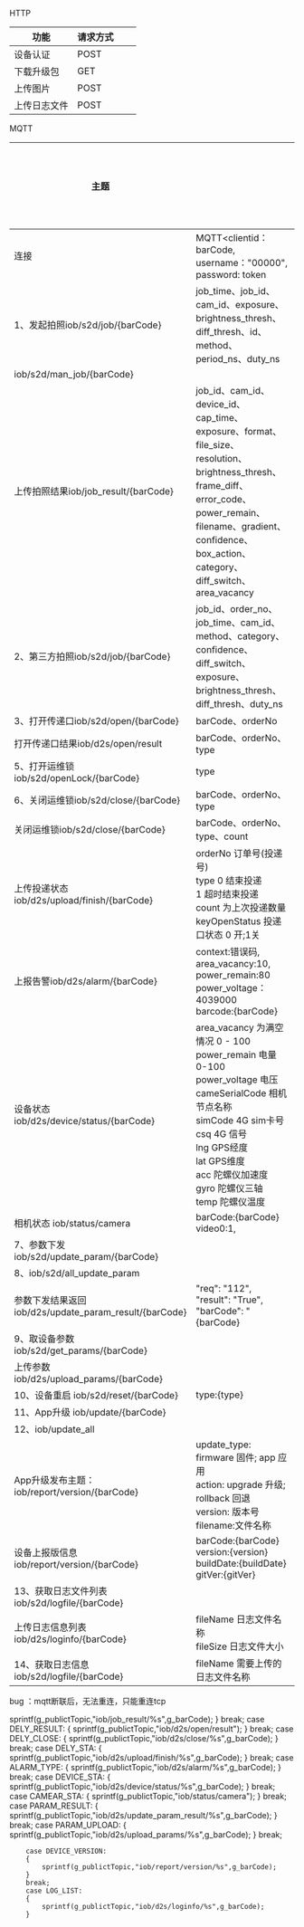 HTTP

| 功能         | 请求方式 |      |      |
| ------------ | -------- | ---- | ---- |
| 设备认证     | POST     |      |      |
| 下载升级包   | GET      |      |      |
| 上传图片     | POST     |      |      |
| 上传日志文件 | POST     |      |      |



MQTT

| 主题                                                  |                                                              | 服务端/客户端 |
| ----------------------------------------------------- | ------------------------------------------------------------ | ------------- |
| 连接                                                  | MQTT<clientid：barCode, username："00000",  password: token  | C             |
| 1、发起拍照iob/s2d/job/{barCode}                      | job_time、job_id、cam_id、exposure、brightness_thresh、diff_thresh、id、method、period_ns、duty_ns | S             |
| iob/s2d/man_job/{barCode}                             |                                                              | S             |
| 上传拍照结果iob/job_result/{barCode}                  | job_id、cam_id、device_id、cap_time、exposure、format、file_size、resolution、brightness_thresh、frame_diff、error_code、power_remain、filename、gradient、confidence、box_action、category、diff_switch、area_vacancy | C             |
| 2、第三方拍照iob/s2d/job/{barCode}                    | job_id、order_no、job_time、cam_id、method、category、confidence、diff_switch、exposure、brightness_thresh、diff_thresh、duty_ns | S             |
| 3、打开传递口iob/s2d/open/{barCode}                   | barCode、orderNo                                             | S             |
| 打开传递口结果iob/d2s/open/result                     | barCode、orderNo、type                                       | C             |
| 5、打开运维锁iob/s2d/openLock/{barCode}               | type                                                         | S             |
| 6、关闭运维锁iob/s2d/close/{barCode}                  | barCode、orderNo、type                                       | S             |
| 关闭运维锁iob/s2d/close/{barCode}                     | barCode、orderNo、type、count                                | C             |
| 上传投递状态iob/d2s/upload/finish/{barCode}           | orderNo 订单号(投递号)<br/>type 0 结束投递<br/>1 超时结束投递<br/>count 为上次投递数量<br/>keyOpenStatus 投递⼝状态 0 开;1关 | C             |
| 上报告警iob/d2s/alarm/{barCode}                       | context:错误码,<br/>area_vacancy:10,<br/>power_remain:80<br/>power_voltage： 4039000<br/>barcode:{barCode} | C             |
| 设备状态iob/d2s/device/status/{barCode}               | area_vacancy 为满空情况 0 - 100<br/>power_remain 电量  0-100<br/>power_voltage 电压<br/>cameSerialCode 相机节点名称<br/>simCode  4G sim卡号<br/>csq  4G 信号<br/>lng GPS经度<br/>lat GPS维度<br/>acc 陀螺仪加速度<br/>gyro  陀螺仪三轴<br/>temp 陀螺仪温度 | C             |
| 相机状态 iob/status/camera                            | barCode:{barCode}<br/>video0:1,<br/>                         | C             |
| 7、参数下发iob/s2d/update_param/{barCode}             |                                                              | S             |
| 8、iob/s2d/all_update_param                           |                                                              | S             |
| 参数下发结果返回iob/d2s/update_param_result/{barCode} | "req": "112",<br/>"result": "True",<br/>"barCode": "{barCode} | C             |
| 9、取设备参数iob/s2d/get_params/{barCode}             |                                                              | S             |
| 上传参数iob/d2s/upload_params/{barCode}               |                                                              | C             |
| 10、设备重启 iob/s2d/reset/{barCode}                  | type:{type}                                                  | S             |
| 11、App升级  iob/update/{barCode}                     |                                                              | S             |
| 12、iob/update_all                                    |                                                              | S             |
| App升级发布主题： iob/report/version/{barCode}        | update_type: firmware 固件; app 应⽤<br/>action: upgrade 升级; rollback 回退<br/>version: 版本号<br/>filename:⽂件名称 | C             |
| 设备上报版信息  iob/report/version/{barCode}          | barCode:{barCode}<br/>version:{version}<br/>buildDate:{buildDate}<br/>gitVer:{gitVer} | C             |
| 13、获取日志文件列表iob/s2d/logfile/{barCode}         |                                                              | S             |
| 上传日志信息列表iob/d2s/loginfo/{barCode}             | fileName ⽇志⽂件名称<br/>fileSize ⽇志⽂件⼤⼩              | C             |
| 14、获取日志信息 iob/s2d/logfile/{barCode}            | fileName 需要上传的⽇志⽂件名称                              | S             |



bug ：mqtt断联后，无法重连，只能重连tcp

sprintf(g_publictTopic,"iob/job_result/%s",g_barCode);
		}
		break;
		case DELY_RESULT:
		{
			sprintf(g_publictTopic,"iob/d2s/open/result");
		}
		break;
		case DELY_CLOSE:
		{
			sprintf(g_publictTopic,"iob/d2s/close/%s",g_barCode);
		}
		break;
		case DELY_STA:
		{
			sprintf(g_publictTopic,"iob/d2s/upload/finish/%s",g_barCode);
		}
		break;
		case ALARM_TYPE:
		{
			sprintf(g_publictTopic,"iob/d2s/alarm/%s",g_barCode);
		}
		break;
		case DEVICE_STA:
		{
			sprintf(g_publictTopic,"iob/d2s/device/status/%s",g_barCode);
		}
		break;
		case CAMEAR_STA:
		{
			sprintf(g_publictTopic,"iob/status/camera");
		}
		break;
		case PARAM_RESULT:
		{
			sprintf(g_publictTopic,"iob/d2s/update_param_result/%s",g_barCode);
		}
		break;
		case PARAM_UPLOAD:
		{
			sprintf(g_publictTopic,"iob/d2s/upload_params/%s",g_barCode);
		}
		break;
		

		case DEVICE_VERSION:
		{
			sprintf(g_publictTopic,"iob/report/version/%s",g_barCode);
		}
		break;
		case LOG_LIST:
		{
			sprintf(g_publictTopic,"iob/d2s/loginfo/%s",g_barCode);
		}